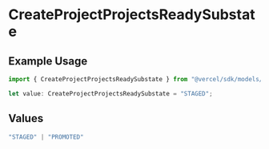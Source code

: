 # CreateProjectProjectsReadySubstate

## Example Usage

```typescript
import { CreateProjectProjectsReadySubstate } from "@vercel/sdk/models/createprojectop.js";

let value: CreateProjectProjectsReadySubstate = "STAGED";
```

## Values

```typescript
"STAGED" | "PROMOTED"
```